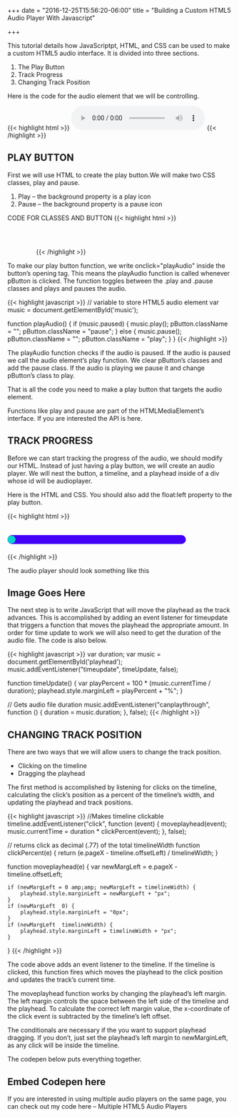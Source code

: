 +++
date = "2016-12-25T15:56:20-06:00"
title = "Building a Custom HTML5 Audio Player With Javascript"

+++

This tutorial details how JavaScriptpt, HTML, and CSS can be used to make a custom HTML5 audio interface. It is divided into three sections.

1. The Play Button
2. Track Progress
3. Changing Track Position

Here is the code for the audio element that we will be controlling.

{{< highlight html >}}
<audio id="music" controls="controls">
  <source src="music/onlyidreamwithyou1.ogg" type="audio/ogg" />
  <source src="music/onlyidreamwithyou1.mp3" type="audio/mpeg" />
</audio>
{{< /highlight >}}

## PLAY BUTTON
First we will use HTML to create the play button.We will make two CSS classes, play and pause.

1. Play – the background property is a play icon
2. Pause – the background property is a pause icon

CODE FOR CLASSES AND BUTTON
{{< highlight html >}}

<style>
#pButton{
	height:60px;
	width: 60px;
	border: none;
	background-size: 50% 50%;
	background-position: center;
}
.play{background: url('../images/play.png') no-repeat;}
.pause{background: url('../images/pause.png') no-repeat;}
</style>

<button id="pButton" class="play" onclick="playAudio()"></button>
{{< /highlight >}}

To make our play button function, we write onclick="playAudio" inside the button’s opening tag. This means the playAudio function is called whenever pButton is clicked. The function toggles between the .play and .pause classes and plays and pauses the audio.

{{< highlight javascript >}}
// variable to store HTML5 audio element
var music = document.getElementById('music');

function playAudio() {
	if (music.paused) {
		music.play();
		pButton.className = "";
		pButton.className = "pause";
	} else {
		music.pause();
		pButton.className = "";
		pButton.className = "play";
	}
}
{{< /highlight >}}

The playAudio function checks if the audio is paused. If the audio is paused we call the audio element’s play function. We clear pButton’s classes and add the pause class.
If the audio is playing we pause it and change pButton’s class to play.

That is all the code you need to make a play button that targets the audio element.

Functions like play and pause are part of the HTMLMediaElement’s interface. If you are interested the API is here.

## TRACK PROGRESS

Before we can start tracking the progress of the audio, we should modify our HTML. Instead of just having a play button, we will create an audio player. We will nest the button, a timeline, and a playhead inside of a div whose id will be audioplayer.

Here is the HTML and CSS. You should also add the float:left property to the play button.

{{< highlight html >}}
<style>
#timeline{
	width: 400px;
	height: 20px;
	background: #4200f7;
	margin-top: 20px;
	float: left;
	border-radius: 15px;
}

#playhead{
	width: 18px;
	height: 18px;
	border-radius: 50%;
	margin-top: 1px;
	background: rgba(0, 255, 196, 0.82);
}
</style>

<div id="audioplayer">
	<button id="pButton" class="play" onclick="play()"></button>
	<div id="timeline">
		<div id="playhead"></div>
	</div>
</div>
{{< /highlight >}}

The audio player should look something like this

## Image Goes Here

The next step is to write JavaScript that will move the playhead as the track advances. This is accomplished by adding an event listener for timeupdate that triggers a function that moves the playhead the appropriate amount. In order for time update to work we will also need to get the duration of the audio file. The code is also below.

{{< highlight javascript >}}
var duration;
var music = document.getElementById('playhead');
music.addEventListener("timeupdate", timeUpdate, false);

function timeUpdate() {
	var playPercent = 100 * (music.currentTime / duration);
	playhead.style.marginLeft = playPercent + "%";
}

// Gets audio file duration
music.addEventListener("canplaythrough", function () {
	duration = music.duration;
}, false);
{{< /highlight >}}

## CHANGING TRACK POSITION

There are two ways that we will allow users to change the track position.

- Clicking on the timeline
- Dragging the playhead

The first method is accomplished by listening for clicks on the timeline, calculating the click’s position as a percent of the timeline’s width, and updating the playhead and track positions.

{{< highlight javascript >}}
//Makes timeline clickable
timeline.addEventListener("click", function (event) {
	moveplayhead(event);
	music.currentTime = duration * clickPercent(event);
}, false);

// returns click as decimal (.77) of the total timelineWidth
function clickPercent(e) {
	return (e.pageX - timeline.offsetLeft) / timelineWidth;
}

function moveplayhead(e) {
	var newMargLeft = e.pageX - timeline.offsetLeft;

	if (newMargLeft = 0 amp;amp; newMargLeft = timelineWidth) {
		playhead.style.marginLeft = newMargLeft + "px";
	}
	if (newMargLeft  0) {
		playhead.style.marginLeft = "0px";
	}
	if (newMargLeft  timelineWidth) {
		playhead.style.marginLeft = timelineWidth + "px";
	}
}
{{< /highlight >}}

The code above adds an event listener to the timeline. If the timeline is clicked, this function fires which moves the playhead to the click position and updates the track’s current time.

The moveplayhead function works by changing the playhead’s left margin. The left margin controls the space between the left side of the timeline and the playhead. To calculate the correct left margin value, the x-coordinate of the click event is subtracted by the timeline’s left offset.

The conditionals are necessary if the you want to support playhead dragging. If you don’t, just set the playhead’s left margin to newMarginLeft, as any click will be inside the timeline.

The codepen below puts everything together.

## Embed Codepen here

If you are interested in using multiple audio players on the same page, you can check out my code here – Multiple HTML5 Audio Players
